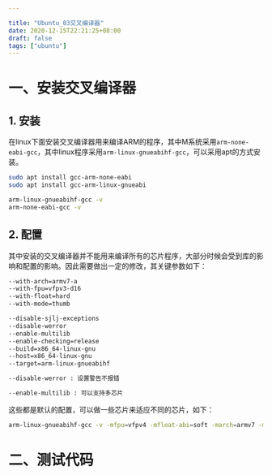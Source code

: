 ```yaml
---

title: "Ubuntu_03交叉编译器"
date: 2020-12-15T22:21:25+08:00
draft: false
tags: ["ubuntu"]
---
```


# 一、安装交叉编译器

## 1. 安装		

在linux下面安装交叉编译器用来编译ARM的程序，其中M系统采用```arm-none-eabi-gcc```，其中linux程序采用```arm-linux-gnueabihf-gcc```，可以采用apt的方式安装。

```bash
sudo apt install gcc-arm-none-eabi
sudo apt install gcc-arm-linux-gnueabi

arm-linux-gnueabihf-gcc -v
arm-none-eabi-gcc -v
```

## 2. 配置

其中安装的交叉编译器并不能用来编译所有的芯片程序，大部分时候会受到库的影响和配置的影响。因此需要做出一定的修改，其关键参数如下：

```bash
--with-arch=armv7-a 
--with-fpu=vfpv3-d16 
--with-float=hard 
--with-mode=thumb 

--disable-sjlj-exceptions 
--disable-werror 
--enable-multilib 
--enable-checking=release 
--build=x86_64-linux-gnu 
--host=x86_64-linux-gnu 
--target=arm-linux-gnueabihf 
```

```bash
--disable-werror : 设置警告不报错
```

```bash
--enable-multilib : 可以支持多芯片
```

这些都是默认的配置，可以做一些芯片来适应不同的芯片，如下：

```bash
arm-linux-gnueabihf-gcc -v -mfpu=vfpv4 -mfloat-abi=soft -march=armv7 -mtune=cortex-a7 -mcpu=cortex-a7
```



# 二、测试代码

​	



